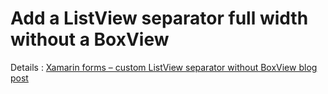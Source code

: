 # Add a ListView separator full width without a BoxView

Details : [Xamarin forms – custom ListView separator without BoxView blog post](http://depblog.weblogs.us/2017/04/29/xamarin-forms-custom-listview-separator-without-boxview/)
